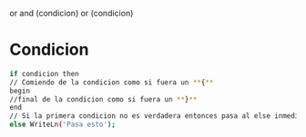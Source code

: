or 
and
(condicion) or (condicion)

# Condicion
```bash
if condicion then 
// Comiendo de la condicion como si fuera un **{**
begin
//final de la condicion como si fuera un **}**
end
// Si la primera condicion no es verdadera entonces pasa al else inmediatamente:
else WriteLn('Pasa esto');

```
